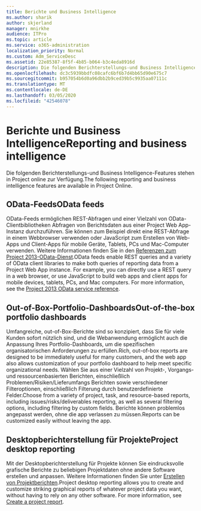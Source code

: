 ```yaml
---
title: Berichte und Business Intelligence
ms.author: sharik
author: skjerland
manager: mnirkhe
audience: ITPro
ms.topic: article
ms.service: o365-administration
localization_priority: Normal
ms.custom: Adm_ServiceDesc
ms.assetid: 22e85387-8f5f-4b85-b064-b3c4eda8916d
description: Die folgenden Berichterstellungs-und Business Intelligence-Features stehen in Project online zur Verfügung.
ms.openlocfilehash: dc3c5939bbdfc08cafc6bf6b7d4bb65d90e675c7
ms.sourcegitcommit: b957054b6d0a96dbb2b9ced39b5c9935aa07111c
ms.translationtype: MT
ms.contentlocale: de-DE
ms.lasthandoff: 03/05/2020
ms.locfileid: "42546078"
---
```

# <a name="reporting-and-business-intelligence"></a><span data-ttu-id="c0866-103">Berichte und Business Intelligence</span><span class="sxs-lookup"><span data-stu-id="c0866-103">Reporting and business intelligence</span></span>

<span data-ttu-id="c0866-104">Die folgenden Berichterstellungs-und Business Intelligence-Features stehen in Project online zur Verfügung.</span><span class="sxs-lookup"><span data-stu-id="c0866-104">The following reporting and business intelligence features are available in Project Online.</span></span>
  
## <a name="odata-feeds"></a><span data-ttu-id="c0866-105">OData-Feeds</span><span class="sxs-lookup"><span data-stu-id="c0866-105">OData feeds</span></span>

<span data-ttu-id="c0866-p101">OData-Feeds ermöglichen REST-Abfragen und einer Vielzahl von OData-Clientbibliotheken Abfragen von Berichtsdaten aus einer Project Web App-Instanz durchzuführen. Sie können zum Beispiel direkt eine REST-Abfrage in einem Webbrowser verwenden oder JavaScript zum Erstellen von Web-Apps und Client-Apps für mobile Geräte, Tablets, PCs und Mac-Computer verwenden. Weitere Informationen finden Sie in den [Referenzen zum Project 2013-OData-Dienst](https://go.microsoft.com/fwlink/?LinkID=823655&amp;clcid=0x409).</span><span class="sxs-lookup"><span data-stu-id="c0866-p101">OData feeds enable REST queries and a variety of OData client libraries to make both queries of reporting data from a Project Web App instance. For example, you can directly use a REST query in a web browser, or use JavaScript to build web apps and client apps for mobile devices, tablets, PCs, and Mac computers. For more information, see the [Project 2013 OData service reference](https://go.microsoft.com/fwlink/?LinkID=823655&amp;clcid=0x409).</span></span>
  
## <a name="out-of-the-box-portfolio-dashboards"></a><span data-ttu-id="c0866-109">Out-of-Box-Portfolio-Dashboards</span><span class="sxs-lookup"><span data-stu-id="c0866-109">Out-of-the-box portfolio dashboards</span></span>

<span data-ttu-id="c0866-110">Umfangreiche, out-of-Box-Berichte sind so konzipiert, dass Sie für viele Kunden sofort nützlich sind, und die Webanwendung ermöglicht auch die Anpassung Ihres Portfolio-Dashboards, um die spezifischen organisatorischen Anforderungen zu erfüllen.</span><span class="sxs-lookup"><span data-stu-id="c0866-110">Rich, out-of-box reports are designed to be immediately useful for many customers, and the web app also allows customization of your portfolio dashboard to help meet specific organizational needs.</span></span> <span data-ttu-id="c0866-111">Wählen Sie aus einer Vielzahl von Projekt-, Vorgangs-und ressourcenbasierten Berichten, einschließlich Problemen/Risiken/Lieferumfangs Berichten sowie verschiedener Filteroptionen, einschließlich Filterung durch benutzerdefinierte Felder.</span><span class="sxs-lookup"><span data-stu-id="c0866-111">Choose from a variety of project, task, and resource-based reports, including issues/risks/deliverables reporting, as well as several filtering options, including filtering by custom fields.</span></span> <span data-ttu-id="c0866-112">Berichte können problemlos angepasst werden, ohne die app verlassen zu müssen.</span><span class="sxs-lookup"><span data-stu-id="c0866-112">Reports can be customized easily without leaving the app.</span></span> 
  
## <a name="project-desktop-reporting"></a><span data-ttu-id="c0866-113">Desktopberichterstellung für Projekte</span><span class="sxs-lookup"><span data-stu-id="c0866-113">Project desktop reporting</span></span>

<span data-ttu-id="c0866-p103">Mit der Desktopberichterstellung für Projekte können Sie eindrucksvolle grafische Berichte zu beliebigen Projektdaten ohne andere Software erstellen und anpassen. Weitere Informationen finden Sie unter [Erstellen von Projektberichten](https://go.microsoft.com/fwlink/?LinkID=823657&amp;clcid=0x409).</span><span class="sxs-lookup"><span data-stu-id="c0866-p103">Project desktop reporting allows you to create and customize striking graphical reports of whatever project data you want, without having to rely on any other software. For more information, see [Create a project report](https://go.microsoft.com/fwlink/?LinkID=823657&amp;clcid=0x409).</span></span>
  